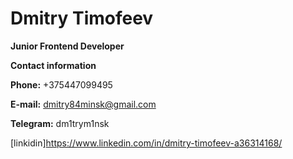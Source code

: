 # Dmitry Timofeev
**Junior Frontend Developer** 

**Contact information**

**Phone:** +375447099495 

**E-mail:** dmitry84minsk@gmail.com

**Telegram:** dm1trym1nsk

[linkidin]https://www.linkedin.com/in/dmitry-timofeev-a36314168/